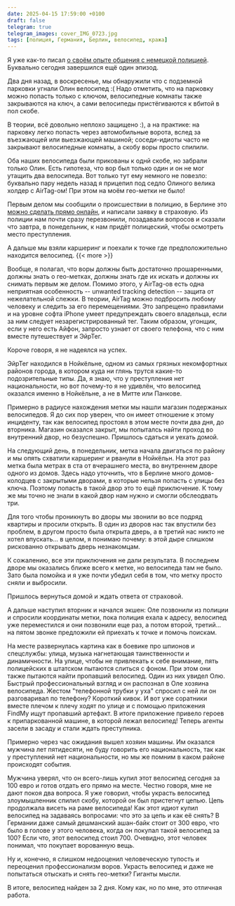 ```yaml
---
date: 2025-04-15 17:59:00 +0100
draft: false
telegram: true
telegram_images: cover_IMG_0723.jpg
tags: [полиция, Германия, Берлин, велосипед, кража]
---
```

Я уже как-то писал [о своём опыте общения с немецкой полицией](https://romka.eu/note/2024/supermoon/). Буквально сегодня завершился ещё один эпизод.

Два дня назад, в воскресенье, мы обнаружили что с подземной парковки угнали Олин велосипед :( Надо отметить, что на парковку можно попасть только с ключом, велосипедные комнаты также закрываются на ключ, а сами велосипеды пристёгиваются к вбитой в пол скобе. 

В теории, всё довольно неплохо защищено :), а на практике: на парковку легко попасть через автомобильные ворота, вслед за въезжающей или выезжающей машиной; соседи-идиоты часто не закрывают велосипедные комнаты, а скобу воры просто спилили.

Оба наших велосипеда были прикованы к однй скобе, но забрали только Олин. Есть гипотеза, что вор был только один и он не мог утащить два велосипеда. Вот только тут ему немного не повезло: буквально пару недель назад я прицепил под седло Олиного велика холдер с AirTag-ом! При этом на моём гео-метки не было!

Первым делом мы сообщили о происшествии в полицию, в Берлине это [можно сделать прямо онлайн](https://www.internetwache-polizei-berlin.de/index_121.html), и написали заявку в страховую. Из полиции нам почти сразу перезвонили, позадавали вопросов и сказали что завтра, в понедельник, к нам придёт полицеский, чтобы осмотреть место преступления.

А дальше мы взяли каршеринг и поехали к точке где предположительно находится велосипед.
{{< more >}}
<!--more-->

Вообще, я полагал, что воры должны быть достаточно прошаренными, должны знать о гео-метках, должны знать где их искать и должны их снимать первым же делом. Помимо этого, у AirTag-ов есть одна неприятная особенность -- unwanted tracking detection -- защита от нежелательной слежки. В теории, AirTag можно подбросить любому человеку и следить за его перемещениями. Это запрещено правилами и на уровне софта iPhone умеет предупреждать своего владельца, если за ним следует незарегистрированный тег. Таким образом, угонщик, если у него есть Айфон, запросто узнает от своего телефона, что с ним вместе путешествует и ЭйрТег.

Короче говоря, я не надеялся на успех.

ЭйрТег находился в Нойкёльне, одном из самых грязных некомфортных районов города, в котором куда ни глянь трутся какие-то подозрительные типы. Да, я знаю, что у преступления нет национальности, но вот почему-то я не удивлён, что велосипед оказался именно в Нойкёльне, а не в Митте или Панкове.

Примерно в радиусе нахождения метки мы нашли магазин подержаных велосипедов. Я до сих пор уверен, что он имеет отношение к этому инциденту, так как велосипед простоял в этом месте почти два дня, до вторника. Магазин оказался закрыт, мы попыталсь найти проход во внутренний двор, но безуспешно. Пришлось сдаться и уехать домой.

На следующий день, в понедельник, метка начала двигаться по району и мы опять схватили каршеринг и рванули в Нойкёльн. На этот раз метка была метрах в ста от вчерашнего места, во внутреннем дворе одного из домов. Здесь надо уточнить, что в Берлине много домов-колодцев с закрытыми дворами, в которые нельзя попасть с улицы без ключа. Поэтому попасть в такой двор это то ещё приключение. К тому же мы точно не знали в какой двор нам нужно и смогли обслеодвать три. 

Для того чтобы проникнуть во дворы мы звонили во все подряд квартиры и просили открыть. В один из дворов нас так впустили без проблем, в другом просто была открыта дверь, а в третий нас никто не хотел впускать... в целом, я понимаю почему: в этой дыре слишком рискованно открывать дверь незнакомцам.

К сожалению, все эти приключения не дали результата. В последнем дворе мы оказались ближе всего к метке, но велосипеда там не было. Зато была помойка и я уже почти убедил себя в том, что метку просто сняли и выбросили.

Пришлось вернуться домой и ждать ответа от страховой.

А дальше наступил вторник и начался экшен: Оле позвонили из полиции и спросили координаты метки, пока полиция ехала к адресу, велосипед уже переместился и они позвонили еще раз, а потом второй, третий... на пятом звонке предложили ей приехать к точке и помочь поискам.

На месте развернулась картина как в боевике про шпионов и спецслужбы: улица, музыка нагнетающая таинственности и динамичности. На улице, чтобы не привлекать к себе внимание, пять полицейских в штатском пытаются слиться с фоном. При этом они также пытаются найти пропавший велосипед. Один из них увидел Олю. Быстрый профессиональный взгляд и он распознал в Оле хозяина велосипеда. Жестом "телефонной трубки у уха" спросил с ней ли он разговаривал по телефону? Короткий кивок. И вот уже соратники вместе плечом к плечу ходят по улице и с помощью приложения FindMy ищут пропавший артефакт. В итоге приложение привело героев к припаркованной машине, в которой лежал велосипед! Теперь агенты засели в засаду и стали ждать преступника.

Примерно через час ожидания вышел хозяин машины. Им оказался мужчина лет пятидесяти, не буду говорить его национальность, так как у преступлений нет национальности, но мы же помним в каком районе происходят события.

Мужчина уверял, что он всего-лишь купил этот велосипед сегодня за 100 евро и готов отдать его прямо на месте. Честно говоря, мне не дают покоя два вопроса. Я уже говорил, чтобы украсть велосипед злоумышленник спилил скобу, которой он был пристегнут цепью. Цепь продолжала висеть на раме велосипеда! Как этот идиот купил велосипед на задаваясь вопросами: что это за цепь и как её снять? В Германии даже самый дешманский ашан-байк стоит от 300 евро, что было в голове у этого человека, когда он покупал такой велосипед за 100? Если что, этот велосипед стоил 700. Очевидно, этот человек понимал, что покупает ворованную вещь. 

Ну и, конечно, я слишком недооценил человеческую тупость и переоценил профессионализм воров. Украсть велосипед и даже не попытаться отыскать и снять гео-метки? Гиганты мысли.

В итоге, велосипед найден за 2 дня. Кому как, но по мне, это отличная работа.